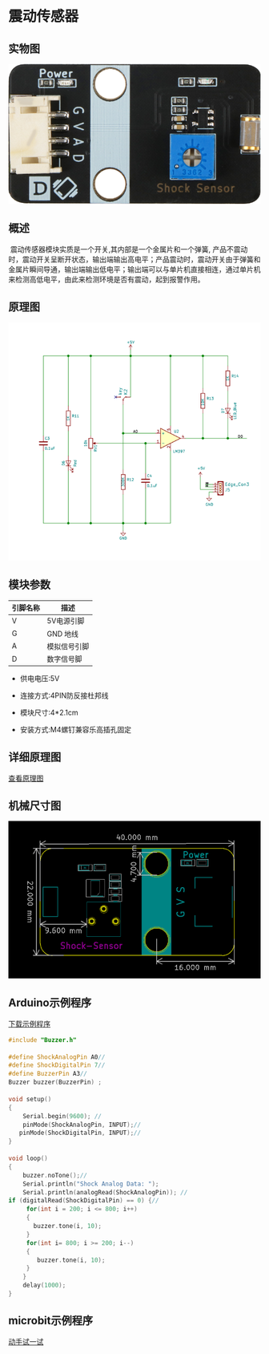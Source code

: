 # 震动传感器

## 实物图

![实物图](shock_sensor/shock_sensor.png)

## 概述

​        震动传感器模块实质是一个开关,其内部是一个金属片和一个弹簧, 产品不震动时，震动开关呈断开状态，输出端输出高电平；产品震动时，震动开关由于弹簧和金属片瞬间导通，输出端输出低电平；输出端可以与单片机直接相连，通过单片机来检测高低电平，由此来检测环境是否有震动，起到报警作用。



## 原理图

![原理图](shock_sensor/shock_sensor_schematic.png)

## 模块参数

| 引脚名称 | 描述         |
| -------- | ------------ |
| V        | 5V电源引脚   |
| G        | GND 地线     |
| A        | 模拟信号引脚 |
| D        | 数字信号脚   |

- 供电电压:5V

- 连接方式:4PIN防反接杜邦线

- 模块尺寸:4*2.1cm

- 安装方式:M4螺钉兼容乐高插孔固定



## 详细原理图

 [查看原理图](shock_sensor/shock_sensor_schematic.pdf) 

## 机械尺寸图

![机械尺寸图](shock_sensor/shock_sensor_schematic_assembly.png)

## Arduino示例程序

[下载示例程序](shock_sensor/shock_sensor.rar) 

```c++
#include "Buzzer.h"

#define ShockAnalogPin A0//
#define ShockDigitalPin 7//
#define BuzzerPin A3//
Buzzer buzzer(BuzzerPin) ;

void setup()
{
    Serial.begin(9600); //
    pinMode(ShockAnalogPin, INPUT);//
   pinMode(ShockDigitalPin, INPUT);//
}

void loop()
{
	buzzer.noTone();//
	Serial.println("Shock Analog Data: ");
	Serial.println(analogRead(ShockAnalogPin)); //
if (digitalRead(ShockDigitalPin) == 0) {//
     for(int i = 200; i <= 800; i++)
     {
       buzzer.tone(i, 10);
     }
     for(int i= 800; i >= 200; i--)
     {
        buzzer.tone(i, 10);
     }
    } 
	delay(1000);
}
```

## microbit示例程序

<a href="https://makecode.microbit.org/_fCchCF8pUWdR" target="_blank">动手试一试</a>

